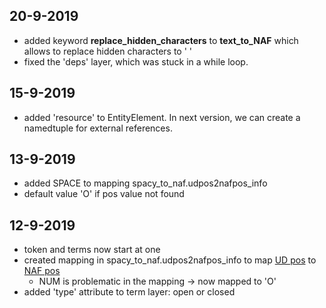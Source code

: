 ## 20-9-2019
- added keyword **replace_hidden_characters** to **text_to_NAF** which allows to replace hidden characters to ' '
- fixed the 'deps' layer, which was stuck in a while loop.

## 15-9-2019
- added 'resource' to EntityElement. In next version, we can create a namedtuple for external references.

## 13-9-2019
- added SPACE to mapping spacy_to_naf.udpos2nafpos_info
- default value 'O' if pos value not found

## 12-9-2019
- token and terms now start at one
- created mapping in spacy_to_naf.udpos2nafpos_info to map [UD pos](https://universaldependencies.org/u/pos/) to [NAF pos](https://github.com/newsreader/NAF)
    - NUM is problematic in the mapping -> now mapped to 'O'
- added 'type' attribute to term layer: open or closed
